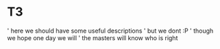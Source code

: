 # T3
' here we should have some useful descriptions
' but we dont :P
' though we hope one day we will
' the masters will know who is right
